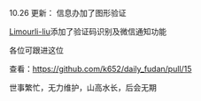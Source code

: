 10.26 更新：
信息办加了图形验证

[Limourli-liu](https://github.com/Limourli-liu)添加了验证码识别及微信通知功能

各位可跟进这位

查看：https://github.com/k652/daily_fudan/pull/15


世事繁忙，无力维护，山高水长，后会无期




